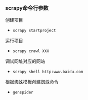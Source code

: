 ### scrapy命令行参数



创建项目

-   `scrapy startproject`

运行项目

-   `scrapy crawl XXX`

调试网址对应的网站

-   `scrapy shell http:www.baidu.com`

根据蜘蛛模板创建蜘蛛命令

-   `genspider`

